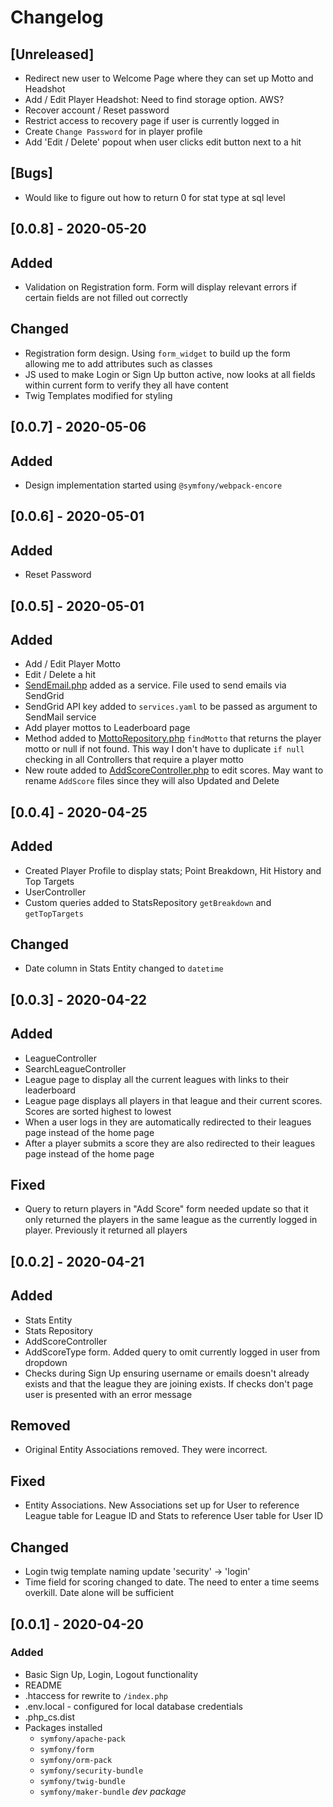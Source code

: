 # Changelog

## [Unreleased]

- Redirect new user to Welcome Page where they can set up Motto and Headshot
- Add / Edit Player Headshot: Need to find storage option. AWS?
- Recover account / Reset password
- Restrict access to recovery page if user is currently logged in
- Create `Change Password` for in player profile
- Add 'Edit / Delete' popout when user clicks edit button next to a hit

## [Bugs]

- Would like to figure out how to return 0 for stat type at sql level

## [0.0.8] - 2020-05-20

## Added

- Validation on Registration form. Form will display relevant errors if certain fields are not filled out correctly

## Changed

- Registration form design. Using `form_widget` to build up the form allowing me to add attributes such as classes
- JS used to make Login or Sign Up button active, now looks at all fields within current form to verify they all have content
- Twig Templates modified for styling

## [0.0.7] - 2020-05-06

## Added

- Design implementation started using `@symfony/webpack-encore`

## [0.0.6] - 2020-05-01

## Added

- Reset Password

## [0.0.5] - 2020-05-01

## Added

- Add / Edit Player Motto
- Edit / Delete a hit
- [SendEmail.php](/src/Services/SendEmail.php) added as a service. File used to send emails via SendGrid
- SendGrid API key added to `services.yaml` to be passed as argument to SendMail service
- Add player mottos to Leaderboard page
- Method added to [MottoRepository.php](/src/Repository/MottoRepository.php) `findMotto` that returns the player motto or null if not found. This way I don't have to duplicate `if null` checking in all Controllers that require a player motto
- New route added to [AddScoreController.php](/src/Controller/AddScoreController.php) to edit scores. May want to rename `AddScore` files since they will also Updated and Delete

## [0.0.4] - 2020-04-25

## Added

- Created Player Profile to display stats; Point Breakdown, Hit History and Top Targets
- UserController
- Custom queries added to StatsRepository `getBreakdown` and `getTopTargets`

## Changed

- Date column in Stats Entity changed to `datetime`

## [0.0.3] - 2020-04-22

## Added

- LeagueController
- SearchLeagueController
- League page to display all the current leagues with links to their leaderboard
- League page displays all players in that league and their current scores. Scores are sorted highest to lowest
- When a user logs in they are automatically redirected to their leagues page instead of the home page
- After a player submits a score they are also redirected to their leagues page instead of the home page

## Fixed

- Query to return players in "Add Score" form needed update so that it only returned the players in the same league as the currently logged in player. Previously it returned all players

## [0.0.2] - 2020-04-21

## Added

- Stats Entity
- Stats Repository
- AddScoreController
- AddScoreType form. Added query to omit currently logged in user from dropdown
- Checks during Sign Up ensuring username or emails doesn't already exists and that the league they are joining exists. If checks don't page user is presented with an error message

## Removed

- Original Entity Associations removed. They were incorrect.

## Fixed

- Entity Associations. New Associations set up for User to reference League table for League ID and Stats to reference User table for User ID

## Changed

- Login twig template naming update 'security' -> 'login'
- Time field for scoring changed to date. The need to enter a time seems overkill. Date alone will be sufficient

## [0.0.1] - 2020-04-20

### Added

- Basic Sign Up, Login, Logout functionality
- README
- .htaccess for rewrite to `/index.php`
- .env.local - configured for local database credentials
- .php_cs.dist
- Packages installed
  - `symfony/apache-pack`
  - `symfony/form`
  - `symfony/orm-pack`
  - `symfony/security-bundle`
  - `symfony/twig-bundle`
  - `symfony/maker-bundle` _dev package_
